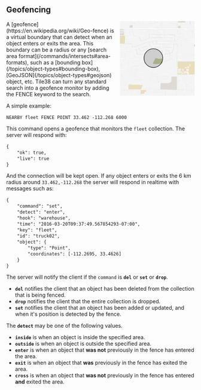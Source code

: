 <!--
layout:  index.html
title:   Geofencing - Tile38
class:   topic
-->

Geofencing
---

<img src="/assets/img/geofence.gif" width="200" height="200" border="0" alt="Geofence animation" align="right" style="margin-left: 10px">
A [geofence](https://en.wikipedia.org/wiki/Geo-fence) is a virtual boundary that can detect when an object enters or exits the area. This boundary can be a radius or any [search area format](/commands/intersects#area-formats), such as a [bounding box](/topics/object-types#bounding-box), [GeoJSON](/topics/object-types#geojson) object, etc. Tile38 can turn any standard search into a geofence monitor by adding the FENCE keyword to the search. 
<br clear="all">

A simple example:

```tile38
NEARBY fleet FENCE POINT 33.462 -112.268 6000
```

This command opens a geofence that monitors the `fleet` collection. The server will respond with:

```tile38-json
{ 
    "ok": true,
    "live": true
}
```

And the connection will be kept open. If any object enters or exits the 6 km radius around `33.462,-112.268` the server will respond in realtime with messages such as:

```tile38-json
{
    "command": "set",
    "detect": "enter",
    "hook": "warehouse",
    "time": "2016-03-20T09:37:49.567854293-07:00",
    "key": "fleet",
    "id": "truck02",
    "object": {
        "type": "Point",
        "coordinates": [-112.2695, 33.4626]
    }
}
```

The server will notify the client if the `command` is **`del`** or **`set`** or **`drop`**. 

- **`del`** notifies the client that an object has been deleted from the collection that is being fenced.
- **`drop`** notifies the client that the entire collection is dropped.
- **`set`** notifies the client that an object has been added or updated, and when it's position is detected by the fence.

The **`detect`** may be one of the following values.

- **`inside`** is when an object is inside the specified area.
- **`outside`** is when an object is outside the specified area.
- **`enter`** is when an object that **was not** previously in the fence has entered the area.
- **`exit`** is when an object that **was** previously in the fence has exited the area.
- **`cross`** is when an object that **was not** previously in the fence has entered **and** exited the area.
